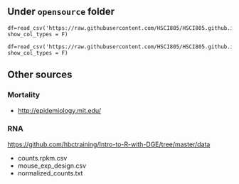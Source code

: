 ## Under ```opensource``` folder

```
df=read_csv('https://raw.githubusercontent.com/HSCI805/HSCI805.github.io/main/datasets/wsg.csv', show_col_types = F)
```

```
df=read_csv('https://raw.githubusercontent.com/HSCI805/HSCI805.github.io/main/datasets/LungCapData2.csv', show_col_types = F)
```

## Other sources

### Mortality

- http://epidemiology.mit.edu/

### RNA

https://github.com/hbctraining/Intro-to-R-with-DGE/tree/master/data
- counts.rpkm.csv
- mouse_exp_design.csv
- normalized_counts.txt
